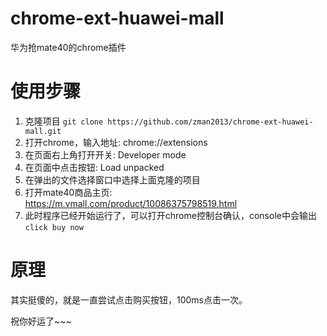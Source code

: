 # chrome-ext-huawei-mall
华为抢mate40的chrome插件

# 使用步骤
1. 克隆项目
`git clone https://github.com/zman2013/chrome-ext-huawei-mall.git`
2. 打开chrome，输入地址: chrome://extensions
3. 在页面右上角打开开关: Developer mode
4. 在页面中点击按钮: Load unpacked
5. 在弹出的文件选择窗口中选择上面克隆的项目
6. 打开mate40商品主页: https://m.vmall.com/product/10086375798519.html
7. 此时程序已经开始运行了，可以打开chrome控制台确认，console中会输出`click buy now`

# 原理
其实挺傻的，就是一直尝试点击购买按钮，100ms点击一次。

祝你好运了~~~

